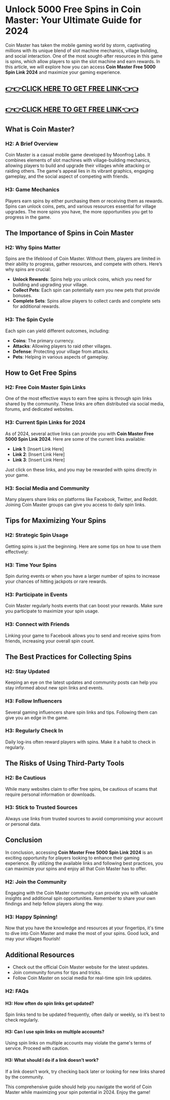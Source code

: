 # Unlock 5000 Free Spins in Coin Master: Your Ultimate Guide for 2024

Coin Master has taken the mobile gaming world by storm, captivating millions with its unique blend of slot machine mechanics, village building, and social interaction. One of the most sought-after resources in this game is spins, which allow players to spin the slot machine and earn rewards. In this article, we will explore how you can access **Coin Master Free 5000 Spin Link 2024** and maximize your gaming experience.

[👉👉CLICK HERE TO GET FREE LINK👈👈](https://todaylink.site/CoinsLink/)
--
[👉👉CLICK HERE TO GET FREE LINK👈👈](https://todaylink.site/CoinsLink/)
--

## What is Coin Master?

### H2: A Brief Overview

Coin Master is a casual mobile game developed by Moonfrog Labs. It combines elements of slot machines with village-building mechanics, allowing players to build and upgrade their villages while attacking or raiding others. The game's appeal lies in its vibrant graphics, engaging gameplay, and the social aspect of competing with friends.

### H3: Game Mechanics

Players earn spins by either purchasing them or receiving them as rewards. Spins can unlock coins, pets, and various resources essential for village upgrades. The more spins you have, the more opportunities you get to progress in the game.

## The Importance of Spins in Coin Master

### H2: Why Spins Matter

Spins are the lifeblood of Coin Master. Without them, players are limited in their ability to progress, gather resources, and compete with others. Here’s why spins are crucial:

- **Unlock Rewards**: Spins help you unlock coins, which you need for building and upgrading your village.
- **Collect Pets**: Each spin can potentially earn you new pets that provide bonuses.
- **Complete Sets**: Spins allow players to collect cards and complete sets for additional rewards.

### H3: The Spin Cycle

Each spin can yield different outcomes, including:

- **Coins**: The primary currency.
- **Attacks**: Allowing players to raid other villages.
- **Defense**: Protecting your village from attacks.
- **Pets**: Helping in various aspects of gameplay.

## How to Get Free Spins

### H2: Free Coin Master Spin Links

One of the most effective ways to earn free spins is through spin links shared by the community. These links are often distributed via social media, forums, and dedicated websites.

### H3: Current Spin Links for 2024

As of 2024, several active links can provide you with **Coin Master Free 5000 Spin Link 2024**. Here are some of the current links available:

- **Link 1**: [Insert Link Here]
- **Link 2**: [Insert Link Here]
- **Link 3**: [Insert Link Here]

Just click on these links, and you may be rewarded with spins directly in your game.

### H3: Social Media and Community

Many players share links on platforms like Facebook, Twitter, and Reddit. Joining Coin Master groups can give you access to daily spin links.

## Tips for Maximizing Your Spins

### H2: Strategic Spin Usage

Getting spins is just the beginning. Here are some tips on how to use them effectively:

### H3: Time Your Spins

Spin during events or when you have a larger number of spins to increase your chances of hitting jackpots or rare rewards.

### H3: Participate in Events

Coin Master regularly hosts events that can boost your rewards. Make sure you participate to maximize your spin usage.

### H3: Connect with Friends

Linking your game to Facebook allows you to send and receive spins from friends, increasing your overall spin count.

## The Best Practices for Collecting Spins

### H2: Stay Updated

Keeping an eye on the latest updates and community posts can help you stay informed about new spin links and events.

### H3: Follow Influencers

Several gaming influencers share spin links and tips. Following them can give you an edge in the game.

### H3: Regularly Check In

Daily log-ins often reward players with spins. Make it a habit to check in regularly.

## The Risks of Using Third-Party Tools

### H2: Be Cautious

While many websites claim to offer free spins, be cautious of scams that require personal information or downloads.

### H3: Stick to Trusted Sources

Always use links from trusted sources to avoid compromising your account or personal data.

## Conclusion

In conclusion, accessing **Coin Master Free 5000 Spin Link 2024** is an exciting opportunity for players looking to enhance their gaming experience. By utilizing the available links and following best practices, you can maximize your spins and enjoy all that Coin Master has to offer.

### H2: Join the Community

Engaging with the Coin Master community can provide you with valuable insights and additional spin opportunities. Remember to share your own findings and help fellow players along the way.

### H3: Happy Spinning!

Now that you have the knowledge and resources at your fingertips, it's time to dive into Coin Master and make the most of your spins. Good luck, and may your villages flourish!

## Additional Resources

- Check out the official Coin Master website for the latest updates.
- Join community forums for tips and tricks.
- Follow Coin Master on social media for real-time spin link updates.

### H2: FAQs

#### H3: How often do spin links get updated?

Spin links tend to be updated frequently, often daily or weekly, so it’s best to check regularly.

#### H3: Can I use spin links on multiple accounts?

Using spin links on multiple accounts may violate the game's terms of service. Proceed with caution.

#### H3: What should I do if a link doesn’t work?

If a link doesn’t work, try checking back later or looking for new links shared by the community.

This comprehensive guide should help you navigate the world of Coin Master while maximizing your spin potential in 2024. Enjoy the game!
